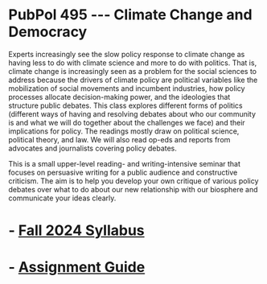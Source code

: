 # PubPol 495  --- Climate Change and Democracy

Experts increasingly see the slow policy response to climate change as having less to do with climate science and more to do with politics. That is, climate change is increasingly seen as a problem for the social sciences to address because the drivers of climate policy are political variables like the mobilization of social movements and incumbent industries, how policy processes allocate decision-making power, and the ideologies that structure public debates. This class explores different forms of politics (different ways of having and resolving debates about who our community is and what we will do together about the challenges we face) and their implications for policy. The readings mostly draw on political science, political theory, and law. We will also read op-eds and reports from advocates and journalists covering policy debates. 

This is a small upper-level reading- and writing-intensive seminar that focuses on persuasive writing for a public audience and constructive criticism. The aim is to help you develop your own critique of various policy debates over what to do about our new relationship with our biosphere and communicate your ideas clearly.

# - [Fall 2024 Syllabus](syllabus-2024.html) 

# - [Assignment Guide](assignments.html)
